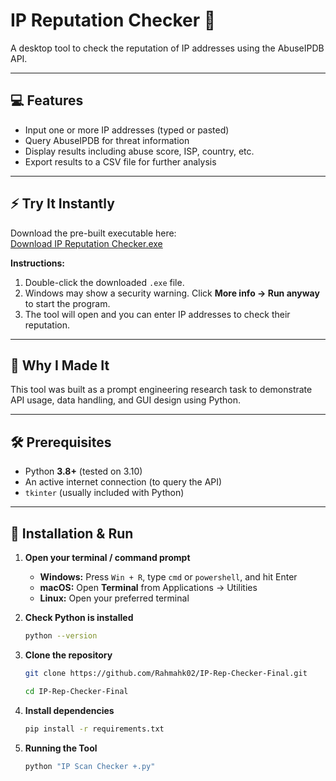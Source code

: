 # IP Reputation Checker 🔎

A desktop tool to check the reputation of IP addresses using the AbuseIPDB API.

---

## 💻 Features
- Input one or more IP addresses (typed or pasted)  
- Query AbuseIPDB for threat information  
- Display results including abuse score, ISP, country, etc.  
- Export results to a CSV file for further analysis
  
---

## ⚡ Try It Instantly

Download the pre-built executable here:  
[Download IP Reputation Checker.exe](https://github.com/Rahmahk02/IP-Rep-Checker-Final/raw/main/IP%20Scan%20Checker%20%2B.exe)

**Instructions:**
1. Double-click the downloaded `.exe` file.
2. Windows may show a security warning. Click **More info → Run anyway** to start the program.
3. The tool will open and you can enter IP addresses to check their reputation.

---

## 🧠 Why I Made It
This tool was built as a prompt engineering research task to demonstrate API usage, data handling, and GUI design using Python.

---

## 🛠 Prerequisites
- Python **3.8+** (tested on 3.10)
- An active internet connection (to query the API)  
- `tkinter` (usually included with Python)  
---

## 🚀 Installation & Run

1. **Open your terminal / command prompt**  
   - **Windows:** Press `Win + R`, type `cmd` or `powershell`, and hit Enter  
   - **macOS:** Open **Terminal** from Applications → Utilities  
   - **Linux:** Open your preferred terminal  

2. **Check Python is installed**  
   ```bash
   python --version
3. **Clone the repository**  
   ```bash
   git clone https://github.com/Rahmahk02/IP-Rep-Checker-Final.git
   ```
   ```bash
   cd IP-Rep-Checker-Final
   ```
4. **Install dependencies**
   ```bash
   pip install -r requirements.txt
   ```
5. **Running the Tool**
   ```bash
   python "IP Scan Checker +.py"
   ```





